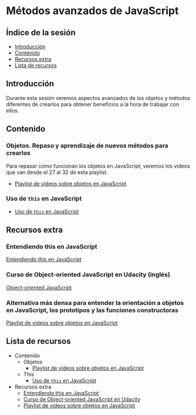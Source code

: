 # Métodos avanzados de JavaScript

## Índice de la sesión

- [Introducción](#introduccion)
- [Contenido](#contenido)
- [Recursos extra](#recursos-extra)
- [Lista de recursos](#lista-de-recursos)

## Introducción

Durante esta sesión veremos aspectos avanzados de los objetos y métodos diferentes de crearlos para obtener beneficios a la hora de trabajar con ellos.

## Contenido

### Objetos. Repaso y aprendizaje de nuevos métodos para crearlos

Para repasar cómo funcionan los objetos en JavaScript, veremos los videos que van desde el 27 al 32 de esta playlist.

- [Playlist de videos sobre objetos en JavaScript](https://www.youtube.com/watch?v=ycfoaxNhYbk&index=27&list=PLI7nHlOIIPOJtTDs1HVJABswW-xJcA7_o)

### Uso de `this` en JavaScript

- [Uso de `this` en JavaScript](https://www.youtube.com/watch?v=bPkHGeR1kIY)

## Recursos extra

### Entendiendo this en JavaScript

[Entendiendo this en JavaScript](https://medium.com/entendiendo-javascript/entendiendo-this-javascript-cba60c8cec8c)

### Curso de Object-oriented JavaScript en Udacity (inglés)

[Object-oriented JavaScript](https://www.udacity.com/course/object-oriented-javascript--ud015)

### Alternativa más densa para entender la orientación a objetos en JavaScript, los prototipos y las funciones constructoras

[Playlist de videos sobre objetos en JavaScript](https://www.youtube.com/watch?v=czceiR4Y8Rg&index=24&list=PLEtcGQaT56cij4cilDUzKYcu6-wW44kTx)

## Lista de recursos

- Contenido
  - Objetos
    - [Playlist de videos sobre objetos en JavaScript](https://www.youtube.com/watch?v=ycfoaxNhYbk&index=27&list=PLI7nHlOIIPOJtTDs1HVJABswW-xJcA7_o)
  - This
    - [Uso de `this` en JavaScript](https://www.youtube.com/watch?v=bPkHGeR1kIY)
- Recursos extra
  - [Entendiendo this en JavaScript](https://medium.com/entendiendo-javascript/entendiendo-this-javascript-cba60c8cec8c)
  - [Curso de Object-oriented JavaScript en Udacity](https://www.udacity.com/course/object-oriented-javascript--ud015)
  - [Playlist de videos sobre objetos en JavaScript](https://www.youtube.com/watch?v=czceiR4Y8Rg&index=24&list=PLEtcGQaT56cij4cilDUzKYcu6-wW44kTx)
